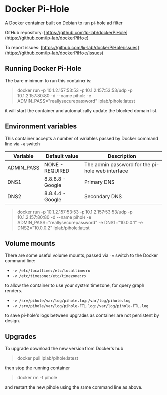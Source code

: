 # Docker Pi-Hole

A Docker container built on Debian to run pi-hole ad filter

GitHub repository: [https://github.com/lp-lab/dockerPiHole](https://github.com/lp-lab/dockerPiHole)

To report issues: [https://github.com/lp-lab/dockerPiHole/issues](https://github.com/lp-lab/dockerPiHole/issues)
## Running Docker Pi-Hole

The bare minimum to run this container is:

> docker run -p 10.1.2.157:53:53 -p 10.1.2.157:53:53/udp -p 10.1.2.157:80:80 -d
--name pihole -e ADMIN_PASS="reallysecurepassword" lplab/pihole:latest

it will start the container and automatically update the blocked domain list.

## Environment variables

This container accepts a number of variables passed by Docker command line via
`-e` switch

Variable    | Default value    | Description
    --      |        ---       |     --
ADMIN_PASS  | NONE - REQUIRED  | The admin password for the pi-hole web interface
DNS1        | 8.8.8.8 - Google | Primary DNS
DNS2        | 8.8.4.4 - Google | Secondary DNS

> docker run -p 10.1.2.157:53:53 -p 10.1.2.157:53:53/udp -p 10.1.2.157:80:80 -d
--name pihole -e ADMIN_PASS="reallysecurepassword" -e DNS1="10.0.0.1"
-e DNS2="10.0.0.2" lplab/pihole:latest

## Volume mounts

There are some useful volume mounts, passed via `-v` switch to the Docker
command line:

-   `-v /etc/localtime:/etc/localtime:ro`
-   `-v /etc/timezone:/etc/timezone:ro`

to allow the container to use your system timezone, for query graph renders.

-   `-v /srv/pihole/var/log/pihole.log:/var/log/pihole.log`
-   `-v /srv/pihole/var/log/pihole-FTL.log:/var/log/pihole-FTL.log`

to save pi-hole's logs between upgrades as container are not persistent by
design.

## Upgrades

To upgrade download the new version from Docker's hub

> docker pull lplab/pihole:latest

then stop the running container

> docker rm -f pihole

and restart the new pihole using the same command line as above.
